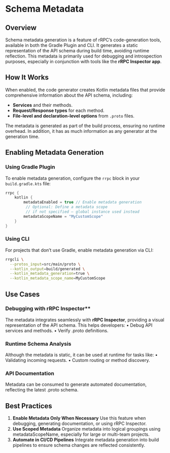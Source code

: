# Schema Metadata
## Overview
Schema metadata generation is a feature of rRPC’s code-generation tools, available in both the Gradle Plugin and CLI. 
It generates a static representation of the API schema during build time, avoiding runtime reflection. 
This metadata is primarily used for debugging and introspection purposes, especially in conjunction with tools like the
**rRPC Inspector app**.

## How It Works
When enabled, the code generator creates Kotlin metadata files that provide comprehensive information about the API schema, including:
- **Services** and their methods.
- **Request/Response types** for each method.
- **File-level and declaration-level options** from `.proto` files.

The metadata is generated as part of the build process, ensuring no runtime overhead. In addition, it has as much
 information as any generator at the generation time.

## Enabling Metadata Generation

### Using Gradle Plugin
To enable metadata generation, configure the `rrpc` block in your `build.gradle.kts` file:
```kotlin
rrpc {
    kotlin {
        metadataEnabled = true // Enable metadata generation
         // Optional: Define a metadata scope 
         // if not specified – global instance used instead
        metadataScopeName = "MyCustomScope"
    }
}
```

### Using CLI
For projects that don’t use Gradle, enable metadata generation via CLI:
```Bash
rrgcli \
  --protos_input=src/main/proto \
  --kotlin_output=build/generated \
  --kotlin_metadata_generation=true \
  --kotlin_metadata_scope_name=MyCustomScope
```

## Use Cases

### Debugging with rRPC Inspector**
The metadata integrates seamlessly with **rRPC Inspector**, providing a visual representation of the API schema. This helps developers:
• Debug API services and methods.
• Verify .proto definitions.
### Runtime Schema Analysis
Although the metadata is static, it can be used at runtime for tasks like:
• Validating incoming requests.
• Custom routing or method discovery.
### API Documentation
Metadata can be consumed to generate automated documentation, reflecting the latest .proto schema.

## Best Practices
1.	**Enable Metadata Only When Necessary**
Use this feature when debugging, generating documentation, or using rRPC Inspector.
2.	**Use Scoped Metadata**
Organize metadata into logical groupings using metadataScopeName, especially for large or multi-team projects.
3.	**Automate in CI/CD Pipelines**
Integrate metadata generation into build pipelines to ensure schema changes are reflected consistently.